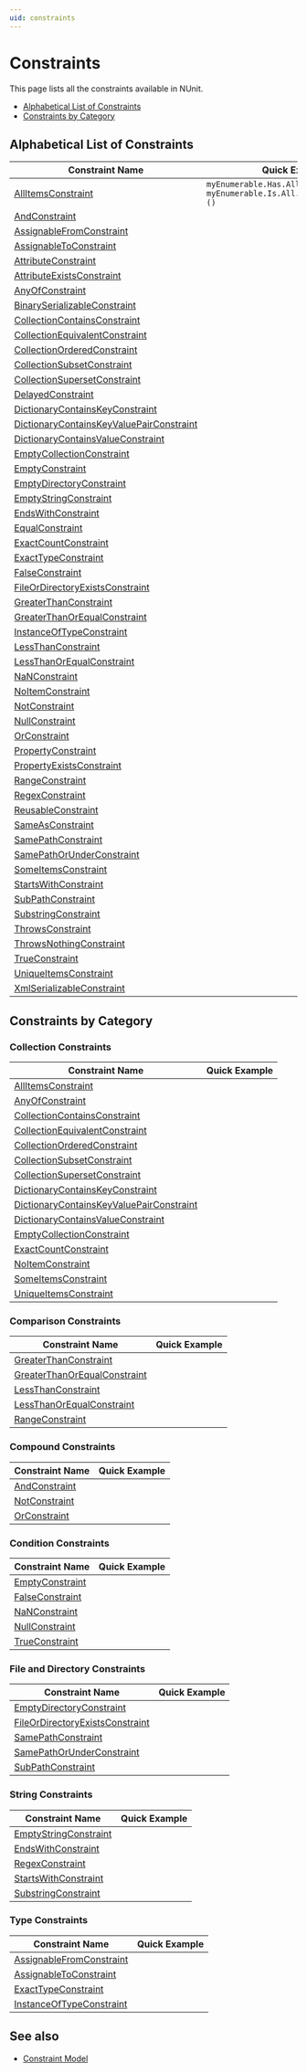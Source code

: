 ```yaml
---
uid: constraints
---
```


# Constraints

<!-- markdownlint-disable MD033 -->

This page lists all the constraints available in NUnit.

* [Alphabetical List of Constraints](#alphabetical-list-of-constraints)
* [Constraints by Category](#constraints-by-category)

## Alphabetical List of Constraints

| Constraint Name                       | Quick Example |
| ------------------------------------- | ------------- |
| [AllItemsConstraint](AllItemsConstraint.md)               | `myEnumerable.Has.All.GreaterThan(32)`<br/>`myEnumerable.Is.All.InstanceOf<string>()` |
| [AndConstraint](AndConstraint.md)                    | |
| [AssignableFromConstraint](AssignableFromConstraint.md)         | |
| [AssignableToConstraint](AssignableToConstraint.md)           | |
| [AttributeConstraint](AttributeConstraint.md)              | |
| [AttributeExistsConstraint](AttributeExistsConstraint.md)        | |
| [AnyOfConstraint](AnyOfConstraint.md)                  | |
| [BinarySerializableConstraint](BinarySerializableConstraint.md)     | |
| [CollectionContainsConstraint](CollectionContainsConstraint.md)     | |
| [CollectionEquivalentConstraint](CollectionEquivalentConstraint.md)   | |
| [CollectionOrderedConstraint](CollectionOrderedConstraint.md)      | |
| [CollectionSubsetConstraint](CollectionSubsetConstraint.md)       | |
| [CollectionSupersetConstraint](CollectionSupersetConstraint.md)     | |
| [DelayedConstraint](DelayedConstraint.md)                | |
| [DictionaryContainsKeyConstraint](DictionaryContainsKeyConstraint.md)  | |
| [DictionaryContainsKeyValuePairConstraint](DictionaryContainsKeyValuePairConstraint.md)  | |
| [DictionaryContainsValueConstraint](DictionaryContainsValueConstraint.md)| |
| [EmptyCollectionConstraint](EmptyCollectionConstraint.md)        | |
| [EmptyConstraint](EmptyConstraint.md)                  | |
| [EmptyDirectoryConstraint](EmptyDirectoryConstraint.md)         | |
| [EmptyStringConstraint](EmptyStringConstraint.md)            | |
| [EndsWithConstraint](EndsWithConstraint.md)               | |
| [EqualConstraint](EqualConstraint.md)                  | |
| [ExactCountConstraint](ExactCountConstraint.md)             | |
| [ExactTypeConstraint](ExactTypeConstraint.md)              | |
| [FalseConstraint](FalseConstraint.md)                  | |
| [FileOrDirectoryExistsConstraint](FileOrDirectoryExistsConstraint.md)  | |
| [GreaterThanConstraint](GreaterThanConstraint.md)            | |
| [GreaterThanOrEqualConstraint](GreaterThanOrEqualConstraint.md)     | |
| [InstanceOfTypeConstraint](InstanceOfTypeConstraint.md)         | |
| [LessThanConstraint](LessThanConstraint.md)               | |
| [LessThanOrEqualConstraint](LessThanOrEqualConstraint.md)        | |
| [NaNConstraint](NaNConstraint.md)                    | |
| [NoItemConstraint](NoItemConstraint.md)                 | |
| [NotConstraint](NotConstraint.md)                    | |
| [NullConstraint](NullConstraint.md)                   | |
| [OrConstraint](OrConstraint.md)                     | |
| [PropertyConstraint](PropertyConstraint.md)               | |
| [PropertyExistsConstraint](PropertyExistsConstraint.md)         | |
| [RangeConstraint](RangeConstraint.md)                  | |
| [RegexConstraint](RegexConstraint.md)                  | |
| [ReusableConstraint](ReusableConstraint.md)               | |
| [SameAsConstraint](SameAsConstraint.md)                 | |
| [SamePathConstraint](SamePathConstraint.md)               | |
| [SamePathOrUnderConstraint](SamePathOrUnderConstraint.md)        | |
| [SomeItemsConstraint](SomeItemsConstraint.md)              | |
| [StartsWithConstraint](StartsWithConstraint.md)             | |
| [SubPathConstraint](SubPathConstraint.md)                | |
| [SubstringConstraint](SubstringConstraint.md)              | |
| [ThrowsConstraint](ThrowsConstraint.md)                 | |
| [ThrowsNothingConstraint](ThrowsNothingConstraint.md)          | |
| [TrueConstraint](TrueConstraint.md)                   | |
| [UniqueItemsConstraint](UniqueItemsConstraint.md)            | |
| [XmlSerializableConstraint](XmlSerializableConstraint.md)        | |

## Constraints by Category

### Collection Constraints

| Constraint Name                      | Quick Example |
| -------------------------------------| ------------- |
| [AllItemsConstraint](AllItemsConstraint.md)               | |
| [AnyOfConstraint](AnyOfConstraint.md)                  | |
| [CollectionContainsConstraint](CollectionContainsConstraint.md)     | |
| [CollectionEquivalentConstraint](CollectionEquivalentConstraint.md)   | |
| [CollectionOrderedConstraint](CollectionOrderedConstraint.md)      | |
| [CollectionSubsetConstraint](CollectionSubsetConstraint.md)       | |
| [CollectionSupersetConstraint](CollectionSupersetConstraint.md)     | |
| [DictionaryContainsKeyConstraint](DictionaryContainsKeyConstraint.md)  | |
| [DictionaryContainsKeyValuePairConstraint](DictionaryContainsKeyValuePairConstraint.md)  | |
| [DictionaryContainsValueConstraint](DictionaryContainsValueConstraint.md)| |
| [EmptyCollectionConstraint](EmptyCollectionConstraint.md)        | |
| [ExactCountConstraint](ExactCountConstraint.md)             | |
| [NoItemConstraint](NoItemConstraint.md)                 | |
| [SomeItemsConstraint](SomeItemsConstraint.md)              | |
| [UniqueItemsConstraint](UniqueItemsConstraint.md)            | |

### Comparison Constraints

| Constraint Name                      | Quick Example |
| -------------------------------------| ------------- |
| [GreaterThanConstraint](GreaterThanConstraint.md)            | |
| [GreaterThanOrEqualConstraint](GreaterThanOrEqualConstraint.md)     | |
| [LessThanConstraint](LessThanConstraint.md)               | |
| [LessThanOrEqualConstraint](LessThanOrEqualConstraint.md)        | |
| [RangeConstraint](RangeConstraint.md)                  | |

### Compound Constraints

| Constraint Name                      | Quick Example |
| -------------------------------------| ------------- |
| [AndConstraint](AndConstraint.md)                    | |
| [NotConstraint](NotConstraint.md)                    | |
| [OrConstraint](OrConstraint.md)                     | |

### Condition Constraints

| Constraint Name                      | Quick Example |
| -------------------------------------| ------------- |
| [EmptyConstraint](EmptyConstraint.md)                  | |
| [FalseConstraint](FalseConstraint.md)                  | |
| [NaNConstraint](NaNConstraint.md)                    | |
| [NullConstraint](NullConstraint.md)                   | |
| [TrueConstraint](TrueConstraint.md)                   | |

### File and Directory Constraints

| Constraint Name                      | Quick Example |
| -------------------------------------| ------------- |
| [EmptyDirectoryConstraint](EmptyDirectoryConstraint.md)         | |
| [FileOrDirectoryExistsConstraint](FileOrDirectoryExistsConstraint.md)  | |
| [SamePathConstraint](SamePathConstraint.md)               | |
| [SamePathOrUnderConstraint](SamePathOrUnderConstraint.md)        | |
| [SubPathConstraint](SubPathConstraint.md)                | |

### String Constraints

| Constraint Name                      | Quick Example |
| -------------------------------------| ------------- |
| [EmptyStringConstraint](EmptyStringConstraint.md)            | |
| [EndsWithConstraint](EndsWithConstraint.md)               | |
| [RegexConstraint](RegexConstraint.md)                  | |
| [StartsWithConstraint](StartsWithConstraint.md)             | |
| [SubstringConstraint](SubstringConstraint.md)              | |

### Type Constraints

| Constraint Name                      | Quick Example |
| -------------------------------------| ------------- |
| [AssignableFromConstraint](AssignableFromConstraint.md)         | |
| [AssignableToConstraint](AssignableToConstraint.md)           | |
| [ExactTypeConstraint](ExactTypeConstraint.md)              | |
| [InstanceOfTypeConstraint](InstanceOfTypeConstraint.md)         | |

## See also

* [Constraint Model](xref:constraintmodel)
